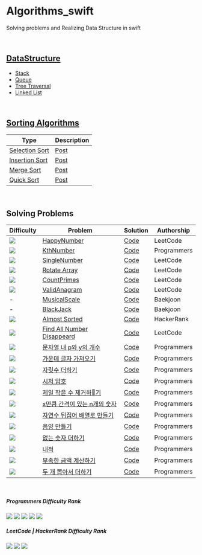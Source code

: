 

# Algorithms_swift

Solving problems and Realizing Data Structure in swift


<br>

## [DataStructure](https://github.com/delmaSong/Algorithms_swift/tree/master/DataStructure)

- [Stack](https://github.com/delmaSong/Algorithms_swift/blob/master/DataStructure/Stack/Stack/main.swift)
- [Queue](https://github.com/delmaSong/Algorithms_swift/blob/master/DataStructure/Queue/Queue/main.swift)
- [Tree Traversal](https://github.com/delmaSong/Algorithms_swift/tree/master/DataStructure/TreeTraversal/TreeTraversal)
- [Linked List](https://github.com/delmaSong/Algorithms_swift/blob/master/DataStructure/LinkedList/LinkedList/main.swift)

<br>

## [Sorting Algorithms](https://github.com/delmaSong/Algorithms_swift/tree/master/SortingAlgorithms)



| Type | Description |
| -------- | -------- |
| [Selection Sort](https://github.com/delmaSong/Algorithms_swift/tree/master/SortingAlgorithms/SelectionSort/SelectionSort/main.swift)     | [Post](https://prod.velog.io/@delmasong/Algorithm-Selection-Sort-선택-정렬)     |
|[Insertion Sort](https://github.com/delmaSong/Algorithms_swift/blob/master/SortingAlgorithms/InsertionSort/InsertionSort/main.swift)|[Post](https://prod.velog.io/@delmasong/AlgorithmInsertion-Sort-삽입-정렬)|
|[Merge Sort](https://github.com/delmaSong/Algorithms_swift/blob/master/SortingAlgorithms/MergeSort/MergeSort/main.swift)|[Post](https://prod.velog.io/@delmasong/Algorithm-Merge-Sort-병합-정렬)|
|[Quick Sort](https://github.com/delmaSong/Algorithms_swift/blob/master/SortingAlgorithms/QuickSort/QuickSort/main.swift)|[Post](https://prod.velog.io/@delmasong/Algorithm-Quick-Sort-퀵-정렬)|  


<br>

## Solving Problems


| Difficulty | Problem | Solution |Authorship|
| -------- | -------- | -------- | ------ |
 |<img src="https://img.shields.io/badge/-easy-blue"/>| [HappyNumber](https://leetcode.com/problems/happy-number/) | [Code](https://github.com/delmaSong/Algorithms_swift/blob/master/LeetCode/HappyNumber/HappyNumber/main.swift) |LeetCode|
 |<img src="https://img.shields.io/badge/-step1-blue"/>|[KthNumber](https://programmers.co.kr/learn/courses/30/lessons/42748) | [Code](https://github.com/delmaSong/Algorithms_swift/blob/master/Programmers/KthNumber/KthNumber/main.swift) |Programmers|
 |<img src="https://img.shields.io/badge/-easy-blue"/>|[SingleNumber](https://leetcode.com/problems/single-number/)|[Code](https://github.com/delmaSong/Algorithms_swift/blob/master/LeetCode/SingleNumber/SingleNumber/main.swift)|LeetCode|
|<img src="https://img.shields.io/badge/-medium-yellow"/>|[Rotate Array](https://leetcode.com/problems/rotate-array/) | [Code](https://github.com/delmaSong/Algorithms_swift/blob/master/LeetCode/RotateArray/RotateArray/main.swift)|LeetCode|
|<img src="https://img.shields.io/badge/-medium-yellow"/>|[CountPrimes](https://leetcode.com/problems/count-primes/) | [Code](https://github.com/delmaSong/Algorithms_swift/blob/master/LeetCode/CountPrimes/CountPrimes/main.swift)|LeetCode|
|<img src="https://img.shields.io/badge/-step1-blue"/>|[ValidAnagram](https://leetcode.com/problems/valid-anagram/) | [Code](https://github.com/delmaSong/Algorithms_swift/blob/master/LeetCode/ValidAnagram/ValidAnagram/main.swift)|LeetCode|
|-|[MusicalScale](https://www.acmicpc.net/problem/2920) | [Code](https://github.com/delmaSong/Algorithms_swift/blob/master/Baekjoon/MusicalScale/MusicalScale/main.swift)|Baekjoon|
|-|[BlackJack](https://www.acmicpc.net/problem/2798) | [Code](https://github.com/delmaSong/Algorithms_swift/blob/master/Baekjoon/BlackJack/BlackJack/main.swift)| Baekjoon |
|<img src="https://img.shields.io/badge/-medium-yellow"/>|[Almost Sorted](https://www.hackerrank.com/challenges/almost-sorted/problem)|[Code](https://github.com/delmaSong/Algorithms_swift/blob/master/HackerRank/AlmostSorted/AlmostSorted/main.swift)|HackerRank|
|<img src="https://img.shields.io/badge/-easy-blue"/>|[Find All Number Disappeard](https://leetcode.com/problems/find-all-numbers-disappeared-in-an-array/)|[Code](https://github.com/delmaSong/Algorithms_swift/blob/master/LeetCode/FindAllNumbersDisappeared/FindAllNumbersDisappeared/main.swift)|LeetCode|
|<img src="https://img.shields.io/badge/-step1-blue"/>|[문자열 내 p와 y의 개수](https://programmers.co.kr/learn/courses/30/lessons/12916)|[Code](https://github.com/delmaSong/Algorithms_swift/blob/master/Programmers/CountsOfPY/CountsOfPY/main.swift)|Programmers|
|<img src="https://img.shields.io/badge/-step1-blue"/>|[가운데 글자 가져오기](https://programmers.co.kr/learn/courses/30/lessons/12903)|[Code](https://github.com/delmaSong/Algorithms_swift/blob/master/Programmers/ReturnCenterCharacter/ReturnCenterCharacter/main.swift)|Programmers|
|<img src="https://img.shields.io/badge/-step1-blue"/>|[자릿수 더하기](https://programmers.co.kr/learn/courses/30/lessons/12931)|[Code](https://github.com/delmaSong/Algorithms_swift/blob/master/Programmers/SumPlaceValue/SumPlaceValue/main.swift)|Programmers|
|<img src="https://img.shields.io/badge/-step1-blue"/>|[시저 암호](https://programmers.co.kr/learn/courses/30/lessons/12926)|[Code](https://github.com/delmaSong/Algorithms_swift/blob/master/Programmers/CaesarCipher/CaesarCipher.swift)|Programmers|
|<img src="https://img.shields.io/badge/-step1-blue"/>|[제일 작은 수 제거하기](https://programmers.co.kr/learn/courses/30/lessons/12935)|[Code](https://github.com/delmaSong/Algorithms_swift/blob/master/Programmers/RemoveMinimum.playground/Contents.swift)|Programmers|
|<img src="https://img.shields.io/badge/-step1-blue"/>|[x만큼 간격이 있는 n개의 숫자](https://programmers.co.kr/learn/courses/30/lessons/12954)|[Code](https://github.com/delmaSong/Algorithms_swift/blob/master/Programmers/x만큼%20간격이%20있는%20n개의%20숫자.swift)|Programmers|
|<img src="https://img.shields.io/badge/-step1-blue"/>|[자연수 뒤집어 배열로 만들기](https://programmers.co.kr/learn/courses/30/lessons/12932)|[Code](https://github.com/delmaSong/Algorithms_swift/blob/master/Programmers/자연수%20뒤집어%20배열로%20만들기.swift)|Programmers|
|<img src="https://img.shields.io/badge/-step1-blue"/>|[음양 만들기](https://programmers.co.kr/learn/courses/30/lessons/76501)|[Code](https://github.com/delmaSong/Algorithms_swift/blob/master/Programmers/음양%20더하기.swift)|Programmers|
|<img src="https://img.shields.io/badge/-step1-blue"/>|[없는 숫자 더하기](https://programmers.co.kr/learn/courses/30/lessons/86051)|[Code](https://github.com/delmaSong/Algorithms_swift/blob/master/Programmers/없는%20숫자%20더하기.swift)|Programmers|
|<img src="https://img.shields.io/badge/-step1-blue"/>|[내적](https://programmers.co.kr/learn/courses/30/lessons/70128)|[Code](https://github.com/delmaSong/Algorithms_swift/blob/master/Programmers/내적.swift)|Programmers|
|<img src="https://img.shields.io/badge/-step1-blue"/>|[부족한 금액 계산하기](https://programmers.co.kr/learn/courses/30/lessons/82612)|[Code](https://github.com/delmaSong/Algorithms_swift/blob/master/Programmers/부족한%20금액%20계산하기.swift)|Programmers|
|<img src="https://img.shields.io/badge/-step1-blue"/>|[두 개 뽑아서 더하기](https://programmers.co.kr/learn/courses/30/lessons/68644)|[Code](https://github.com/delmaSong/Algorithms_swift/blob/master/Programmers/두%20개%20뽑아서%20더하기.swift)|Programmers|

<br>

##### Programmers Difficulty Rank
<img src="https://img.shields.io/badge/-step1-blue"/>
<img src="https://img.shields.io/badge/-step2-green"/>
<img src="https://img.shields.io/badge/-step3-yellow"/>
<img src="https://img.shields.io/badge/-step4-orange"/>
<img src="https://img.shields.io/badge/-step5-red"/>

##### LeetCode | HackerRank Difficulty Rank
<img src="https://img.shields.io/badge/-easy-blue"/>
<img src="https://img.shields.io/badge/-medium-yellow"/>
<img src="https://img.shields.io/badge/-hard-red"/>
